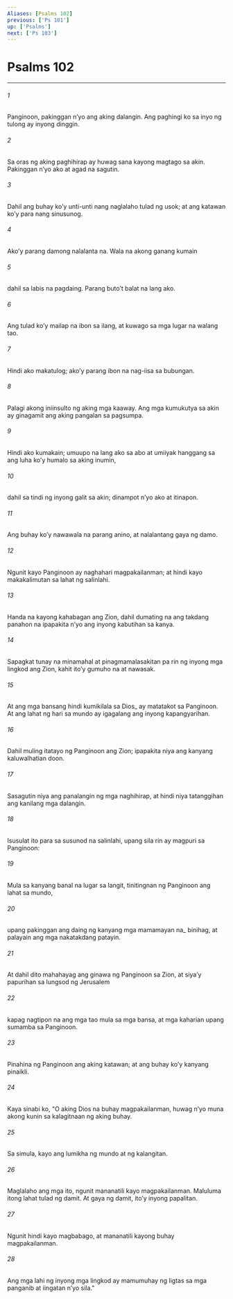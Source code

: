 ```yaml
---
Aliases: [Psalms 102]
previous: ['Ps 101']
up: ['Psalms']
next: ['Ps 103']
---
```

# Psalms 102

***






















###### 1 










Panginoon, pakinggan nʼyo ang aking dalangin. Ang paghingi ko sa inyo ng tulong ay inyong dinggin. 





















###### 2 










Sa oras ng aking paghihirap ay huwag sana kayong magtago sa akin. Pakinggan nʼyo ako at agad na sagutin. 





















###### 3 










Dahil ang buhay koʼy unti-unti nang naglalaho tulad ng usok; at ang katawan koʼy para nang sinusunog. 





















###### 4 










Akoʼy parang damong nalalanta na. Wala na akong ganang kumain 





















###### 5 










dahil sa labis na pagdaing. Parang butoʼt balat na lang ako. 





















###### 6 










Ang tulad koʼy mailap na ibon sa ilang, at kuwago sa mga lugar na walang tao. 





















###### 7 










Hindi ako makatulog; akoʼy parang ibon na nag-iisa sa bubungan. 





















###### 8 










Palagi akong iniinsulto ng aking mga kaaway. Ang mga kumukutya sa akin ay ginagamit ang aking pangalan sa pagsumpa. 





















###### 9 










Hindi ako kumakain; umuupo na lang ako sa abo at umiiyak hanggang sa ang luha koʼy humalo sa aking inumin, 





















###### 10 










dahil sa tindi ng inyong galit sa akin; dinampot nʼyo ako at itinapon. 





















###### 11 










Ang buhay koʼy nawawala na parang anino, at nalalantang gaya ng damo. 





















###### 12 










Ngunit kayo Panginoon ay naghahari magpakailanman; at hindi kayo makakalimutan sa lahat ng salinlahi. 





















###### 13 










Handa na kayong kahabagan ang Zion, dahil dumating na ang takdang panahon na ipapakita nʼyo ang inyong kabutihan sa kanya. 





















###### 14 










Sapagkat tunay na minamahal at pinagmamalasakitan pa rin ng inyong mga lingkod ang Zion, kahit itoʼy gumuho na at nawasak. 





















###### 15 










At ang mga bansang hindi kumikilala sa Dios_ ay matatakot sa Panginoon. At ang lahat ng hari sa mundo ay igagalang ang inyong kapangyarihan. 





















###### 16 










Dahil muling itatayo ng Panginoon ang Zion; ipapakita niya ang kanyang kaluwalhatian doon. 





















###### 17 










Sasagutin niya ang panalangin ng mga naghihirap, at hindi niya tatanggihan ang kanilang mga dalangin. 





















###### 18 










Isusulat ito para sa susunod na salinlahi, upang sila rin ay magpuri sa Panginoon: 





















###### 19 










Mula sa kanyang banal na lugar sa langit, tinitingnan ng Panginoon ang lahat sa mundo, 





















###### 20 










upang pakinggan ang daing ng kanyang mga mamamayan na_ binihag, at palayain ang mga nakatakdang patayin. 





















###### 21 










At dahil dito mahahayag ang ginawa ng Panginoon sa Zion, at siyaʼy papurihan sa lungsod ng Jerusalem 





















###### 22 










kapag nagtipon na ang mga tao mula sa mga bansa, at mga kaharian upang sumamba sa Panginoon. 





















###### 23 










Pinahina ng Panginoon ang aking katawan; at ang buhay koʼy kanyang pinaikli. 





















###### 24 










Kaya sinabi ko, "O aking Dios na buhay magpakailanman, huwag nʼyo muna akong kunin sa kalagitnaan ng aking buhay. 





















###### 25 










Sa simula, kayo ang lumikha ng mundo at ng kalangitan. 





















###### 26 










Maglalaho ang mga ito, ngunit mananatili kayo magpakailanman. Maluluma itong lahat tulad ng damit. At gaya ng damit, itoʼy inyong papalitan. 





















###### 27 










Ngunit hindi kayo magbabago, at mananatili kayong buhay magpakailanman. 





















###### 28 










Ang mga lahi ng inyong mga lingkod ay mamumuhay ng ligtas sa mga panganib at iingatan nʼyo sila."
